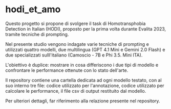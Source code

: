 # hodi_et_amo
Questo progetto si propone di svolgere il task di Homotransphobia Detection in Italian (HODI), proposto per la prima volta durante Evalita 2023, tramite tecniche di prompting. 


Nel presente studio vengono indagate varie tecniche di prompting e utilizzati quattro modelli, due multilingua (GPT 4.1 Mini e Gemini 2.0 Flash) e due specializzati sulll'italiano (Camoscio - 7B e Phi 3.5. Mini ITA). 

L'obiettivo è duplice: mostrare in cosa differiscono i due tipi di modello e confrontare le performance ottenute con lo stato dell'arte. 

Il repository contiene una cartella dedicata ad ogni modello testato, con al suo interno tre file: codice utilizzato per l'annotazione, codice utilizzato per calcolare le performance, il file csv di output restituito dal modello.


Per ulteriori dettagli, far riferimento alla relazione presente nel repository. 
